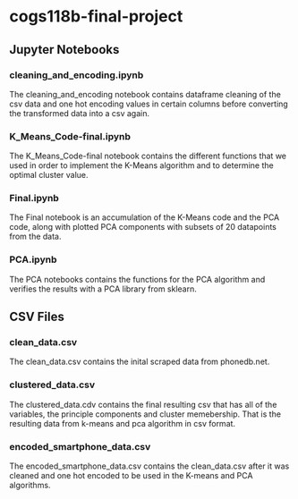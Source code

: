 # cogs118b-final-project



## Jupyter Notebooks 

### cleaning_and_encoding.ipynb

The cleaning_and_encoding notebook contains dataframe cleaning of the csv data and one hot encoding values in certain columns before converting the transformed data into a csv again.

### K_Means_Code-final.ipynb

The K_Means_Code-final notebook contains the different functions that we used in order to implement the K-Means algorithm and to determine the optimal cluster value. 

### Final.ipynb

The Final notebook is an accumulation of the K-Means code and the PCA code, along with plotted PCA components with subsets of 20 datapoints from the data.

### PCA.ipynb

The PCA notebooks contains the functions for the PCA algorithm and verifies the results with a PCA library from sklearn. 


## CSV Files



### clean_data.csv

The clean_data.csv contains the inital scraped data from phonedb.net.

### clustered_data.csv

The clustered_data.cdv contains the final resulting csv that has all of the variables, the principle components and cluster memebership. That is the resulting data from k-means and pca algorithm in csv format.

### encoded_smartphone_data.csv

The encoded_smartphone_data.csv contains the clean_data.csv after it was cleaned and one hot encoded to be used in the K-means and PCA algorithms. 